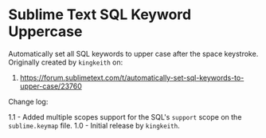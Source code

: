 # Sublime Text SQL Keyword Uppercase


Automatically set all SQL keywords to upper case after the space keystroke. Originally created by
`kingkeith` on:

1. https://forum.sublimetext.com/t/automatically-set-sql-keywords-to-upper-case/23760


Change log:

1.1 - Added multiple scopes support for the SQL's `support` scope on the `sublime.keymap` file.
1.0 - Initial release by `kingkeith`.



